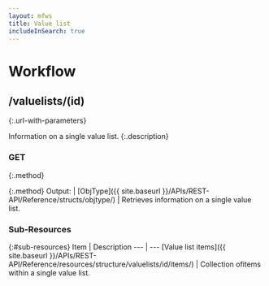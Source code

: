 ```yaml
---
layout: mfws
title: Value list
includeInSearch: true
---
```


# Workflow

## /valuelists/(id)
{:.url-with-parameters}

Information on a single value list. 
{:.description}

### GET
{:.method}

{:.method}
Output: | [ObjType]({{ site.baseurl }}/APIs/REST-API/Reference/structs/objtype/)
| Retrieves information on a single value list. 

### Sub-Resources

{:#sub-resources}
Item | Description
--- | ---
[Value list items]({{ site.baseurl }}/APIs/REST-API/Reference/resources/structure/valuelists/id/items/) | Collection ofitems within a single value list. 
